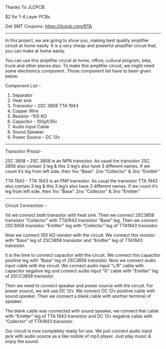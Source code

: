Thanks To JLCPCB.

$2 for 1-4 Layer PCBs.

Get SMT Coupons: https://jlcpcb.com/RTA


--------------------------------------------------------------

In this project, we are going to show you, making best quality amplifier circuit at home easily.
It is a very cheap and powerful amplifier circuit that, you can make at home easily.

You can use this amplifier circuit at home, office, cultural program, bike, truck and other places also.
To make this amplifier circuit, we might need some electronics component. Those component list have to been given below.

Component List – 
1. Separator
2. Heat sink
3. Transistor – 2SC 3858
                           TTA 1943
4. Copper Wire
5. Resistor -100 KΩ 
6. Capacitor - 100µf/35v
7. Audio Input Cable
8. Sound Speaker
9. Power Source – DC 12v


-----------------------------------------------------------------------

Transistor Pinout- 

2SC 3858 – 2SC 3858 is an NPN transistor.  As usual the transistor 2SC 3858 also contain 3 leg & this 3 leg’s also have 3 different names. If we count it’s leg from left side, then 1no “Base”. 2no “Collector” & 3no “Emitter”


TTA 1943 - TTA 1943 is an PNP transistor.  As usual the transistor TTA 1943 also contain 3 leg & this 3 leg’s also have 3 different names. If we count it’s leg from left side, then 1no “Base”. 2no “Collector” & 3no “Emitter”

----------------------------------------------------------------------------------

Circuit Connection – 

1st we connect both transistor with heat sink. Then we connect 2SC3858 transistor “Collector” with TTA1943 transistor “Base” leg. Then we connect 2SC3858 transistor “Emitter” leg with “Collector” leg of TTA1943 transistor.

Now we connect 100 KΩ resistor with the circuit. We connect this resistor with “Base” leg of 2SC3858 transistor and “Emitter” leg of TTA1943 transistor.

It is the time to connect capacitor with the circuit. We connect this capacitor positive leg with “Base” leg of 2SC3858 transistor.
Now we connect audio input cable with the circuit. We connect audio input “L/R” cable with capacitor negative leg and connect audio input “G” cable with “Emitter” leg of 2SCC3858 transistor.

Then we need to connect speaker and power source with the circuit. For power source, we will use DC 12v. We connect DC 12v positive cable with sound speaker. Then we connect a blank cable with another terminal of speaker.

The blank cable was connected with sound speaker, we connect that cable with “Emitter” leg of TTA 1943 transistor and DC 12v negative cable with “Collector” of TTA1943 transistor.

Our circuit is now completely ready for use. We just connect audio input jack with audio source as a like mobile of mp3 player.
Just play music & enjoy the sound.
